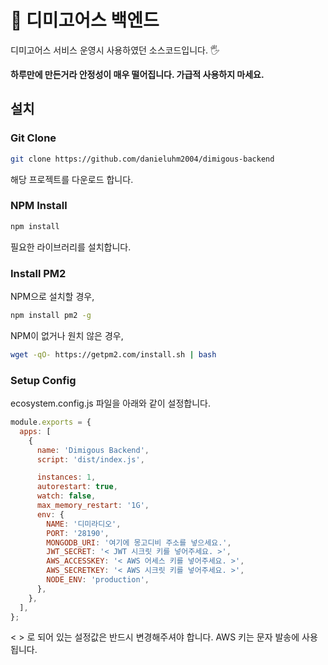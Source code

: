 # 🎒 디미고어스 백엔드

디미고어스 서비스 운영시 사용하였던 소스코드입니다. 🖐


**하루만에 만든거라 안정성이 매우 떨어집니다. 가급적 사용하지 마세요.**

## 설치

### Git Clone
```bash
git clone https://github.com/danieluhm2004/dimigous-backend
```
해당 프로젝트를 다운로드 합니다.


### NPM Install
```bash
npm install
```
필요한 라이브러리를 설치합니다.

### Install PM2

NPM으로 설치할 경우,
```bash
npm install pm2 -g
```

NPM이 없거나 원치 않은 경우,

```bash
wget -qO- https://getpm2.com/install.sh | bash
```

### Setup Config

ecosystem.config.js 파일을 아래와 같이 설정합니다.
```js
module.exports = {
  apps: [
    {
      name: 'Dimigous Backend',
      script: 'dist/index.js',

      instances: 1,
      autorestart: true,
      watch: false,
      max_memory_restart: '1G',
      env: {
        NAME: '디미라디오',
        PORT: '28190',
        MONGODB_URI: '여기에 몽고디비 주소를 넣으세요.',
        JWT_SECRET: '< JWT 시크릿 키를 넣어주세요. >',
        AWS_ACCESSKEY: '< AWS 어세스 키를 넣어주세요. >',
        AWS_SECRETKEY: '< AWS 시크릿 키를 넣어주세요. >',
        NODE_ENV: 'production',
      },
    },
  ],
};
```
< > 로 되어 있는 설정값은 반드시 변경해주셔야 합니다.
AWS 키는 문자 발송에 사용됩니다.
